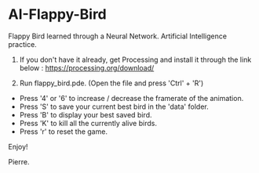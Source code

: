 # AI-Flappy-Bird
Flappy Bird learned through a Neural Network. Artificial Intelligence practice. 


1) If you don't have it already, get Processing and install it through the link below : 
https://processing.org/download/

2) Run flappy_bird.pde. (Open the file and press 'Ctrl' + 'R')

- Press '4' or '6' to increase / decrease the framerate of the animation. 
- Press 'S' to save your current best bird in the 'data' folder. 
- Press 'B' to display your best saved bird. 
- Press 'K' to kill all the currently alive birds. 
- Press 'r' to reset the game. 

Enjoy! 

Pierre. 
